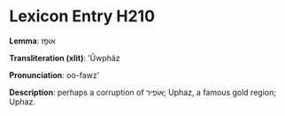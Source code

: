 # Lexicon Entry H210

**Lemma**: אוּפָז

**Transliteration (xlit)**: ʼÛwphâz

**Pronunciation**: oo-fawz'

**Description**:
perhaps a corruption of אוֹפִיר; Uphaz, a famous gold region; Uphaz.
